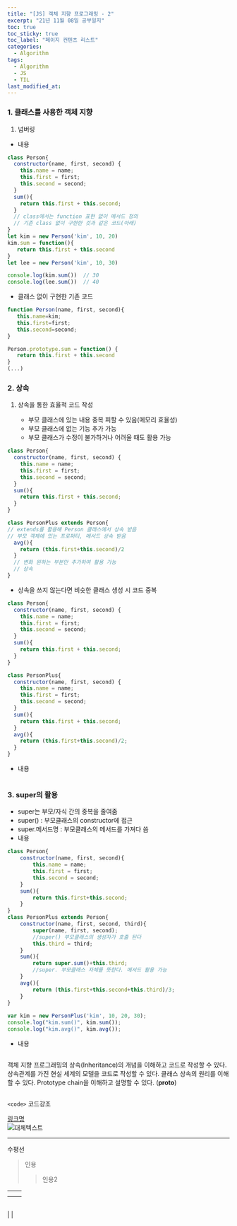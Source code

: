 ```yaml
---
title: "[JS] 객체 지향 프로그래밍 - 2"
excerpt: "21년 11월 08일 공부일지"
toc: true
toc_sticky: true
toc_label: "페이지 컨텐츠 리스트"
categories:
  - Algorithm
tags:
  - Algorithm
  - JS
  - TIL
last_modified_at:
---
```


### **1. 클래스를 사용한 객체 지향**

1. 넘버링

- 내용

```javascript
class Person{
  constructor(name, first, second) {
    this.name = name;
    this.first = first;
    this.second = second;
  }
  sum(){
    return this.first + this.second;
  }
  // class에서는 function 표현 없이 메서드 정의
  // 기존 class 없이 구현한 것과 같은 코드(아래)
}
let kim = new Person('kim', 10, 20) 
kim.sum = function(){
   return this.first + this.second
}
let lee = new Person('kim', 10, 30)

console.log(kim.sum())  // 30
console.log(lee.sum())  // 40
```

- 클래스 없이 구현한 기존 코드
```javascript
function Person(name, first, second){
   this.name=kim;
   this.first=first;
   this.second=second;
}

Person.prototype.sum = function() {
   return this.first + this.second
}
(...)
```

### **2. 상속**

1. 상속을 통한 효율적 코드 작성

   - 부모 클래스에 있는 내용 중복 피할 수 있음(메모리 효율성)
   - 부모 클래스에 없는 기능 추가 가능
   - 부모 클래스가 수정이 불가하거나 어려울 때도 활용 가능 

```javascript
class Person{
  constructor(name, first, second) {
    this.name = name;
    this.first = first;
    this.second = second;
  }
  sum(){
    return this.first + this.second;
  }
}

class PersonPlus extends Person{
// extends를 활용해 Person 클래스에서 상속 받음
// 부모 객체에 있는 프로퍼티, 메서드 상속 받음
  avg(){
    return (this.first+this.second)/2
  }
  // 변화 원하는 부분만 추가하여 활용 가능
  // 상속
}
```


- 상속을 쓰지 않는다면 비슷한 클래스 생성 시 코드 중복

```javascript
class Person{
  constructor(name, first, second) {
    this.name = name;
    this.first = first;
    this.second = second;
  }
  sum(){
    return this.first + this.second;
  }
}

class PersonPlus{
  constructor(name, first, second) {
    this.name = name;
    this.first = first;
    this.second = second;
  }
  sum(){
    return this.first + this.second;
  }
  avg(){
    return (this.first+this.second)/2;
  }
}
```

- 내용

```javascript

```

### **3. super의 활용**

- super는 부모/자식 간의 중복을 줄여줌
- super() : 부모클래스의 constructor에 접근
- super.메서드명 : 부모클래스의 메서드를 가져다 씀
- 내용

```javascript
class Person{
    constructor(name, first, second){
        this.name = name;
        this.first = first;
        this.second = second;
    }
    sum(){
        return this.first+this.second;
    }
}
class PersonPlus extends Person{
    constructor(name, first, second, third){
        super(name, first, second);
        //super() 부모클래스의 생성자가 호출 된다
        this.third = third;
    }
    sum(){
        return super.sum()+this.third;
        //super. 부모클래스 자체를 뜻한다. 메서드 활용 가능
    }
    avg(){
        return (this.first+this.second+this.third)/3;
    }
}
 
var kim = new PersonPlus('kim', 10, 20, 30);
console.log("kim.sum()", kim.sum());
console.log("kim.avg()", kim.avg());

```

- 내용

```javascript

```


객체 지향 프로그래밍의 상속(Inheritance)의 개념을 이해하고 코드로 작성할 수 있다.
상속관계를 가진 현실 세계의 모델을 코드로 작성할 수 있다.
클래스 상속의 원리를 이해할 수 있다.
Prototype chain을 이해하고 설명할 수 있다. (__proto__)





```javascript
```
`<code>` 코드강조

[링크명](링크주소)    
![대체텍스트](이미지주소)

*** 
수평선

>인용
>>인용2

| | |
---|---
| | |
| | |

| | |
---|---
| 
|

<small></small>